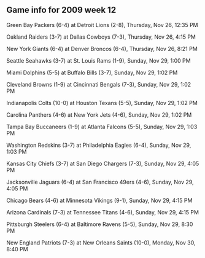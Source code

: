 ## Game info for 2009 week 12
Green Bay Packers (6-4) at Detroit Lions (2-8), Thursday, Nov 26, 12:35 PM



Oakland Raiders (3-7) at Dallas Cowboys (7-3), Thursday, Nov 26, 4:15 PM



New York Giants (6-4) at Denver Broncos (6-4), Thursday, Nov 26, 8:21 PM



Seattle Seahawks (3-7) at St. Louis Rams (1-9), Sunday, Nov 29, 1:00 PM

Miami Dolphins (5-5) at Buffalo Bills (3-7), Sunday, Nov 29, 1:02 PM

Cleveland Browns (1-9) at Cincinnati Bengals (7-3), Sunday, Nov 29, 1:02 PM

Indianapolis Colts (10-0) at Houston Texans (5-5), Sunday, Nov 29, 1:02 PM

Carolina Panthers (4-6) at New York Jets (4-6), Sunday, Nov 29, 1:02 PM

Tampa Bay Buccaneers (1-9) at Atlanta Falcons (5-5), Sunday, Nov 29, 1:03 PM

Washington Redskins (3-7) at Philadelphia Eagles (6-4), Sunday, Nov 29, 1:03 PM



Kansas City Chiefs (3-7) at San Diego Chargers (7-3), Sunday, Nov 29, 4:05 PM

Jacksonville Jaguars (6-4) at San Francisco 49ers (4-6), Sunday, Nov 29, 4:05 PM

Chicago Bears (4-6) at Minnesota Vikings (9-1), Sunday, Nov 29, 4:15 PM

Arizona Cardinals (7-3) at Tennessee Titans (4-6), Sunday, Nov 29, 4:15 PM



Pittsburgh Steelers (6-4) at Baltimore Ravens (5-5), Sunday, Nov 29, 8:30 PM



New England Patriots (7-3) at New Orleans Saints (10-0), Monday, Nov 30, 8:40 PM


